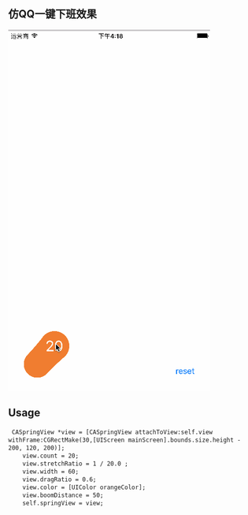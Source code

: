 

## 仿QQ一键下班效果

![](SpringView.gif)

## Usage

``` 
 CASpringView *view = [CASpringView attachToView:self.view withFrame:CGRectMake(30,[UIScreen mainScreen].bounds.size.height - 200, 120, 200)];
    view.count = 20;
    view.stretchRatio = 1 / 20.0 ;
    view.width = 60;
    view.dragRatio = 0.6;
    view.color = [UIColor orangeColor];
    view.boomDistance = 50;
    self.springView = view;
```





